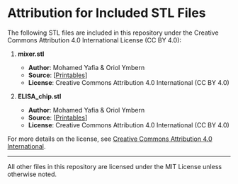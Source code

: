 # Attribution for Included STL Files

The following STL files are included in this repository under the Creative Commons Attribution 4.0 International License (CC BY 4.0):

1. **mixer.stl**
   - **Author**: Mohamed Yafia & Oriol Ymbern
   - **Source**: [[Printables](https://www.printables.com/model/863725-embedded-microfluidic-mixer)]
   - **License**: Creative Commons Attribution 4.0 International (CC BY 4.0)

2. **ELISA_chip.stl**
   - **Author**: Mohamed Yafia & Oriol Ymbern
   - **Source**: [[Printables](https://www.printables.com/model/863723-microfluidic-elisa-chip)]
   - **License**: Creative Commons Attribution 4.0 International (CC BY 4.0)

For more details on the license, see [Creative Commons Attribution 4.0 International](https://creativecommons.org/licenses/by/4.0/).

---

All other files in this repository are licensed under the MIT License unless otherwise noted.